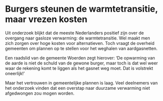 # Burgers steunen de warmtetransitie, maar vrezen kosten

Uit onderzoek blijkt dat de meeste Nederlanders positief zijn over de overgang naar gasloze verwarming: de warmtetransitie. Wel maakt men zich zorgen over hoge kosten voor alternatieven. Toch vraagt de overheid gemeenten om plannen op te stellen voor het weghalen van aardgasnetten.

Een raadslid van de gemeente Woerden zegt hierover: ‘De opwarming van de aarde is niet de schuld van de gewone burger, maar toch is dat wel weer waar de rekening komt te liggen als het gasnet weg moet. Dat is volstrekt oneerlijk!’

Maar het vertrouwen in gemeentelijke plannen is laag. Veel deelnemers van het onderzoek vinden dat een overstap naar duurzame verwarming niet afgedwongen zou mogen worden.
